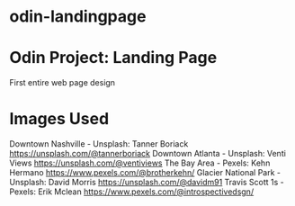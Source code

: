 # odin-landingpage

# Odin Project: Landing Page
First entire web page design


# Images Used
Downtown Nashville
    - Unsplash: Tanner Boriack https://unsplash.com/@tannerboriack
Downtown Atlanta
    - Unsplash: Venti Views https://unsplash.com/@ventiviews
The Bay Area
    - Pexels: Kehn Hermano https://www.pexels.com/@brotherkehn/
Glacier National Park
    - Unsplash: David Morris https://unsplash.com/@davidm91
Travis Scott 1s
    - Pexels: Erik Mclean https://www.pexels.com/@introspectivedsgn/